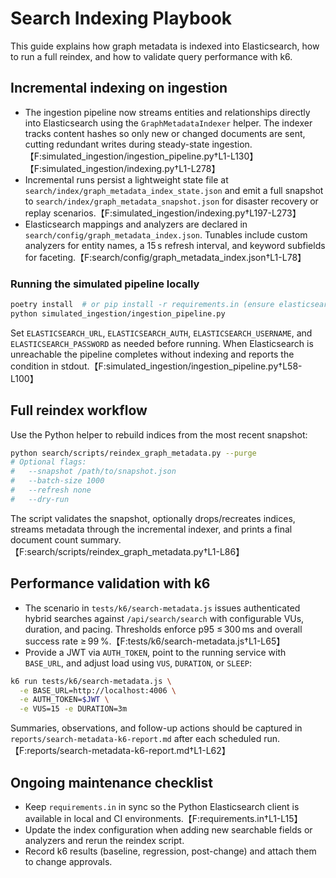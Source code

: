 # Search Indexing Playbook

This guide explains how graph metadata is indexed into Elasticsearch, how to run a full reindex, and how to validate query performance with k6.

## Incremental indexing on ingestion

- The ingestion pipeline now streams entities and relationships directly into Elasticsearch using the `GraphMetadataIndexer` helper. The indexer tracks content hashes so only new or changed documents are sent, cutting redundant writes during steady-state ingestion.【F:simulated_ingestion/ingestion_pipeline.py†L1-L130】【F:simulated_ingestion/indexing.py†L1-L278】
- Incremental runs persist a lightweight state file at `search/index/graph_metadata_index_state.json` and emit a full snapshot to `search/index/graph_metadata_snapshot.json` for disaster recovery or replay scenarios.【F:simulated_ingestion/indexing.py†L197-L273】
- Elasticsearch mappings and analyzers are declared in `search/config/graph_metadata_index.json`. Tunables include custom analyzers for entity names, a 15 s refresh interval, and keyword subfields for faceting.【F:search/config/graph_metadata_index.json†L1-L78】

### Running the simulated pipeline locally

```bash
poetry install  # or pip install -r requirements.in (ensure elasticsearch>=8)
python simulated_ingestion/ingestion_pipeline.py
```

Set `ELASTICSEARCH_URL`, `ELASTICSEARCH_AUTH`, `ELASTICSEARCH_USERNAME`, and `ELASTICSEARCH_PASSWORD` as needed before running. When Elasticsearch is unreachable the pipeline completes without indexing and reports the condition in stdout.【F:simulated_ingestion/ingestion_pipeline.py†L58-L100】

## Full reindex workflow

Use the Python helper to rebuild indices from the most recent snapshot:

```bash
python search/scripts/reindex_graph_metadata.py --purge
# Optional flags:
#   --snapshot /path/to/snapshot.json
#   --batch-size 1000
#   --refresh none
#   --dry-run
```

The script validates the snapshot, optionally drops/recreates indices, streams metadata through the incremental indexer, and prints a final document count summary.【F:search/scripts/reindex_graph_metadata.py†L1-L86】

## Performance validation with k6

- The scenario in `tests/k6/search-metadata.js` issues authenticated hybrid searches against `/api/search/search` with configurable VUs, duration, and pacing. Thresholds enforce p95 ≤ 300 ms and overall success rate ≥ 99 %.【F:tests/k6/search-metadata.js†L1-L65】
- Provide a JWT via `AUTH_TOKEN`, point to the running service with `BASE_URL`, and adjust load using `VUS`, `DURATION`, or `SLEEP`:

```bash
k6 run tests/k6/search-metadata.js \
  -e BASE_URL=http://localhost:4006 \
  -e AUTH_TOKEN=$JWT \
  -e VUS=15 -e DURATION=3m
```

Summaries, observations, and follow-up actions should be captured in `reports/search-metadata-k6-report.md` after each scheduled run.【F:reports/search-metadata-k6-report.md†L1-L62】

## Ongoing maintenance checklist

- Keep `requirements.in` in sync so the Python Elasticsearch client is available in local and CI environments.【F:requirements.in†L1-L15】
- Update the index configuration when adding new searchable fields or analyzers and rerun the reindex script.
- Record k6 results (baseline, regression, post-change) and attach them to change approvals.
